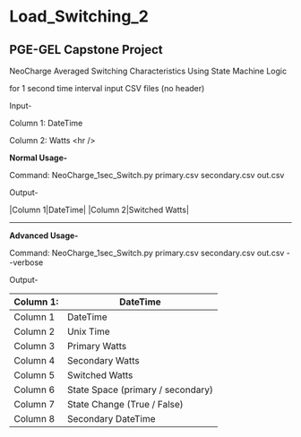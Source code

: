 # Load_Switching_2


## PGE-GEL Capstone Project 


NeoCharge Averaged Switching Characteristics Using State Machine Logic

for 1 second time interval input CSV files (no header)

Input-

Column 1: DateTime

Column 2: Watts
\<hr /> 

**Normal Usage-**

Command: NeoCharge_1sec_Switch.py primary.csv secondary.csv out.csv

Output-

|Column 1|DateTime|
|Column 2|Switched Watts|
<hr /> 

**Advanced Usage-**

Command: NeoCharge_1sec_Switch.py primary.csv secondary.csv out.csv --verbose

Output-

|Column 1:|DateTime|
|---|---|
|Column 1|DateTime|
|Column 2|Unix Time|
|Column 3|Primary Watts|
|Column 4|Secondary Watts|
|Column 5|Switched Watts|
|Column 6|State Space (primary / secondary)|
|Column 7|State Change (True / False)|
|Column 8|Secondary DateTime|
